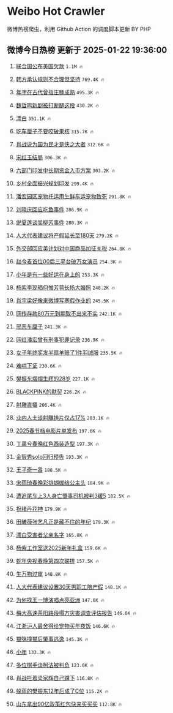 # Weibo Hot Crawler 



微博热榜爬虫，利用 Github Action 的调度脚本更新 BY PHP 


## 微博今日热榜 更新于 2025-01-22 19:36:00 
1. [联合国公布美国欠款](https://s.weibo.com/weibo?q=%23%E8%81%94%E5%90%88%E5%9B%BD%E5%85%AC%E5%B8%83%E7%BE%8E%E5%9B%BD%E6%AC%A0%E6%AC%BE%23&t=31&band_rank=1&Refer=top) `1.1M 🔥` 

1. [韩方承认规则不合理但坚持](https://s.weibo.com/weibo?q=%23%E9%9F%A9%E6%96%B9%E6%89%BF%E8%AE%A4%E8%A7%84%E5%88%99%E4%B8%8D%E5%90%88%E7%90%86%E4%BD%86%E5%9D%9A%E6%8C%81%23&t=31&band_rank=2&Refer=top) `769.4K 🔥` 

1. [年字在古代曾指庄稼成熟](https://s.weibo.com/weibo?q=%23%E5%B9%B4%E5%AD%97%E5%9C%A8%E5%8F%A4%E4%BB%A3%E6%9B%BE%E6%8C%87%E5%BA%84%E7%A8%BC%E6%88%90%E7%86%9F%23&t=31&band_rank=3&Refer=top) `495.3K 🔥` 

1. [魏哲鸣新剧被打断腿这段](https://s.weibo.com/weibo?q=%E9%AD%8F%E5%93%B2%E9%B8%A3%E6%96%B0%E5%89%A7%E8%A2%AB%E6%89%93%E6%96%AD%E8%85%BF%E8%BF%99%E6%AE%B5&t=31&band_rank=4&Refer=top) `430.2K 🔥` 

1. [漂白](https://s.weibo.com/weibo?q=%E6%BC%82%E7%99%BD&t=31&band_rank=5&Refer=top) `351.1K 🔥` 

1. [吃车厘子不要咬破果核](https://s.weibo.com/weibo?q=%23%E5%90%83%E8%BD%A6%E5%8E%98%E5%AD%90%E4%B8%8D%E8%A6%81%E5%92%AC%E7%A0%B4%E6%9E%9C%E6%A0%B8%23&t=31&band_rank=6&Refer=top) `315.7K 🔥` 

1. [肖战说为国为民才是侠之大者](https://s.weibo.com/weibo?q=%23%E8%82%96%E6%88%98%E8%AF%B4%E4%B8%BA%E5%9B%BD%E4%B8%BA%E6%B0%91%E6%89%8D%E6%98%AF%E4%BE%A0%E4%B9%8B%E5%A4%A7%E8%80%85%23&t=31&band_rank=7&Refer=top) `312.6K 🔥` 

1. [宋红玉结局](https://s.weibo.com/weibo?q=%E5%AE%8B%E7%BA%A2%E7%8E%89%E7%BB%93%E5%B1%80&t=31&band_rank=8&Refer=top) `306.3K 🔥` 

1. [六部门印发中长期资金入市方案](https://s.weibo.com/weibo?q=%23%E5%85%AD%E9%83%A8%E9%97%A8%E5%8D%B0%E5%8F%91%E4%B8%AD%E9%95%BF%E6%9C%9F%E8%B5%84%E9%87%91%E5%85%A5%E5%B8%82%E6%96%B9%E6%A1%88%23&t=31&band_rank=9&Refer=top) `303.2K 🔥` 

1. [乡村全面振兴规划印发](https://s.weibo.com/weibo?q=%23%E4%B9%A1%E6%9D%91%E5%85%A8%E9%9D%A2%E6%8C%AF%E5%85%B4%E8%A7%84%E5%88%92%E5%8D%B0%E5%8F%91%23&t=31&band_rank=10&Refer=top) `299.4K 🔥` 

1. [潘宏园区宠物托运用生鲜车运宠物致死](https://s.weibo.com/weibo?q=%23%E6%BD%98%E5%AE%8F%E5%9B%AD%E5%8C%BA%E5%AE%A0%E7%89%A9%E6%89%98%E8%BF%90%E7%94%A8%E7%94%9F%E9%B2%9C%E8%BD%A6%E8%BF%90%E5%AE%A0%E7%89%A9%E8%87%B4%E6%AD%BB%23&t=31&band_rank=11&Refer=top) `291.8K 🔥` 

1. [刘晓庆回应吃鱼事件](https://s.weibo.com/weibo?q=%23%E5%88%98%E6%99%93%E5%BA%86%E5%9B%9E%E5%BA%94%E5%90%83%E9%B1%BC%E4%BA%8B%E4%BB%B6%23&t=31&band_rank=12&Refer=top) `286.9K 🔥` 

1. [倪夏莲谈吴柳芳事件](https://s.weibo.com/weibo?q=%23%E5%80%AA%E5%A4%8F%E8%8E%B2%E8%B0%88%E5%90%B4%E6%9F%B3%E8%8A%B3%E4%BA%8B%E4%BB%B6%23&t=31&band_rank=13&Refer=top) `280.3K 🔥` 

1. [人大代表建议将产假延长至180天](https://s.weibo.com/weibo?q=%23%E4%BA%BA%E5%A4%A7%E4%BB%A3%E8%A1%A8%E5%BB%BA%E8%AE%AE%E5%B0%86%E4%BA%A7%E5%81%87%E5%BB%B6%E9%95%BF%E8%87%B3180%E5%A4%A9%23&t=31&band_rank=14&Refer=top) `279.2K 🔥` 

1. [外交部回应美计划对中国商品加征关税](https://s.weibo.com/weibo?q=%23%E5%A4%96%E4%BA%A4%E9%83%A8%E5%9B%9E%E5%BA%94%E7%BE%8E%E8%AE%A1%E5%88%92%E5%AF%B9%E4%B8%AD%E5%9B%BD%E5%95%86%E5%93%81%E5%8A%A0%E5%BE%81%E5%85%B3%E7%A8%8E%23&t=31&band_rank=15&Refer=top) `264.8K 🔥` 

1. [赵今麦首位00后三平台破万女演员](https://s.weibo.com/weibo?q=%23%E8%B5%B5%E4%BB%8A%E9%BA%A6%E9%A6%96%E4%BD%8D00%E5%90%8E%E4%B8%89%E5%B9%B3%E5%8F%B0%E7%A0%B4%E4%B8%87%E5%A5%B3%E6%BC%94%E5%91%98%23&t=31&band_rank=16&Refer=top) `254.3K 🔥` 

1. [小年是有一些好运在身上的](https://s.weibo.com/weibo?q=%23%E5%B0%8F%E5%B9%B4%E6%98%AF%E6%9C%89%E4%B8%80%E4%BA%9B%E5%A5%BD%E8%BF%90%E5%9C%A8%E8%BA%AB%E4%B8%8A%E7%9A%84%23&t=31&band_rank=17&Refer=top) `253.3K 🔥` 

1. [杨紫李现晒何惟芳蒋长扬大婚照](https://s.weibo.com/weibo?q=%23%E6%9D%A8%E7%B4%AB%E6%9D%8E%E7%8E%B0%E6%99%92%E4%BD%95%E6%83%9F%E8%8A%B3%E8%92%8B%E9%95%BF%E6%89%AC%E5%A4%A7%E5%A9%9A%E7%85%A7%23&t=31&band_rank=18&Refer=top) `248.2K 🔥` 

1. [肖宇梁好像来微博写寒假作业的](https://s.weibo.com/weibo?q=%E8%82%96%E5%AE%87%E6%A2%81%E5%A5%BD%E5%83%8F%E6%9D%A5%E5%BE%AE%E5%8D%9A%E5%86%99%E5%AF%92%E5%81%87%E4%BD%9C%E4%B8%9A%E7%9A%84&t=31&band_rank=19&Refer=top) `245.5K 🔥` 

1. [网传存款80万元到期取不出来不实](https://s.weibo.com/weibo?q=%23%E7%BD%91%E4%BC%A0%E5%AD%98%E6%AC%BE80%E4%B8%87%E5%85%83%E5%88%B0%E6%9C%9F%E5%8F%96%E4%B8%8D%E5%87%BA%E6%9D%A5%E4%B8%8D%E5%AE%9E%23&t=31&band_rank=20&Refer=top) `242.1K 🔥` 

1. [邪恶车厘子](https://s.weibo.com/weibo?q=%23%E9%82%AA%E6%81%B6%E8%BD%A6%E5%8E%98%E5%AD%90%23&t=31&band_rank=21&Refer=top) `241.3K 🔥` 

1. [网红潘宏曾有刑事犯罪记录](https://s.weibo.com/weibo?q=%23%E7%BD%91%E7%BA%A2%E6%BD%98%E5%AE%8F%E6%9B%BE%E6%9C%89%E5%88%91%E4%BA%8B%E7%8A%AF%E7%BD%AA%E8%AE%B0%E5%BD%95%23&t=31&band_rank=22&Refer=top) `236.9K 🔥` 

1. [女子年终奖发半扇羊赔了1件羽绒服](https://s.weibo.com/weibo?q=%23%E5%A5%B3%E5%AD%90%E5%B9%B4%E7%BB%88%E5%A5%96%E5%8F%91%E5%8D%8A%E6%89%87%E7%BE%8A%E8%B5%94%E4%BA%861%E4%BB%B6%E7%BE%BD%E7%BB%92%E6%9C%8D%23&t=31&band_rank=23&Refer=top) `235.5K 🔥` 

1. [难哄下证](https://s.weibo.com/weibo?q=%E9%9A%BE%E5%93%84%E4%B8%8B%E8%AF%81&t=31&band_rank=24&Refer=top) `230.6K 🔥` 

1. [樊振东熠熠生辉的28岁](https://s.weibo.com/weibo?q=%23%E6%A8%8A%E6%8C%AF%E4%B8%9C%E7%86%A0%E7%86%A0%E7%94%9F%E8%BE%89%E7%9A%8428%E5%B2%81%23&t=31&band_rank=25&Refer=top) `227.1K 🔥` 

1. [BLACKPINK的默契](https://s.weibo.com/weibo?q=%23BLACKPINK%E7%9A%84%E9%BB%98%E5%A5%91%23&t=31&band_rank=26&Refer=top) `226.2K 🔥` 

1. [射雕直播](https://s.weibo.com/weibo?q=%E5%B0%84%E9%9B%95%E7%9B%B4%E6%92%AD&t=31&band_rank=27&Refer=top) `206.4K 🔥` 

1. [业内人士谈射雕排片仅占17%](https://s.weibo.com/weibo?q=%23%E4%B8%9A%E5%86%85%E4%BA%BA%E5%A3%AB%E8%B0%88%E5%B0%84%E9%9B%95%E6%8E%92%E7%89%87%E4%BB%85%E5%8D%A017%25%23&t=31&band_rank=28&Refer=top) `203.1K 🔥` 

1. [2025春节档电影片单发布](https://s.weibo.com/weibo?q=%232025%E6%98%A5%E8%8A%82%E6%A1%A3%E7%94%B5%E5%BD%B1%E7%89%87%E5%8D%95%E5%8F%91%E5%B8%83%23&t=31&band_rank=29&Refer=top) `197.6K 🔥` 

1. [丁禹兮春晚红色西装造型](https://s.weibo.com/weibo?q=%23%E4%B8%81%E7%A6%B9%E5%85%AE%E6%98%A5%E6%99%9A%E7%BA%A2%E8%89%B2%E8%A5%BF%E8%A3%85%E9%80%A0%E5%9E%8B%23&t=31&band_rank=30&Refer=top) `197.3K 🔥` 

1. [金智秀solo回归预告](https://s.weibo.com/weibo?q=%23%E9%87%91%E6%99%BA%E7%A7%80solo%E5%9B%9E%E5%BD%92%E9%A2%84%E5%91%8A%23&t=31&band_rank=31&Refer=top) `193.3K 🔥` 

1. [王子奇一番](https://s.weibo.com/weibo?q=%23%E7%8E%8B%E5%AD%90%E5%A5%87%E4%B8%80%E7%95%AA%23&t=31&band_rank=32&Refer=top) `188.5K 🔥` 

1. [宋雨琦春晚彩排蝴蝶结公主头](https://s.weibo.com/weibo?q=%23%E5%AE%8B%E9%9B%A8%E7%90%A6%E6%98%A5%E6%99%9A%E5%BD%A9%E6%8E%92%E8%9D%B4%E8%9D%B6%E7%BB%93%E5%85%AC%E4%B8%BB%E5%A4%B4%23&t=31&band_rank=33&Refer=top) `184.9K 🔥` 

1. [遭追尾车上3人身亡肇事司机被判3缓5](https://s.weibo.com/weibo?q=%23%E9%81%AD%E8%BF%BD%E5%B0%BE%E8%BD%A6%E4%B8%8A3%E4%BA%BA%E8%BA%AB%E4%BA%A1%E8%82%87%E4%BA%8B%E5%8F%B8%E6%9C%BA%E8%A2%AB%E5%88%A43%E7%BC%935%23&t=31&band_rank=34&Refer=top) `182.5K 🔥` 

1. [祝绪丹花神](https://s.weibo.com/weibo?q=%23%E7%A5%9D%E7%BB%AA%E4%B8%B9%E8%8A%B1%E7%A5%9E%23&t=31&band_rank=35&Refer=top) `179.9K 🔥` 

1. [田曦薇张艺凡正是藏不住的年纪](https://s.weibo.com/weibo?q=%E7%94%B0%E6%9B%A6%E8%96%87%E5%BC%A0%E8%89%BA%E5%87%A1%E6%AD%A3%E6%98%AF%E8%97%8F%E4%B8%8D%E4%BD%8F%E7%9A%84%E5%B9%B4%E7%BA%AA&t=31&band_rank=36&Refer=top) `179.3K 🔥` 

1. [漂白受害者父亲名字](https://s.weibo.com/weibo?q=%E6%BC%82%E7%99%BD%E5%8F%97%E5%AE%B3%E8%80%85%E7%88%B6%E4%BA%B2%E5%90%8D%E5%AD%97&t=31&band_rank=37&Refer=top) `165.8K 🔥` 

1. [杨紫工作室送2025新年礼盒](https://s.weibo.com/weibo?q=%23%E6%9D%A8%E7%B4%AB%E5%B7%A5%E4%BD%9C%E5%AE%A4%E9%80%812025%E6%96%B0%E5%B9%B4%E7%A4%BC%E7%9B%92%23&t=31&band_rank=38&Refer=top) `159.6K 🔥` 

1. [蛇年央视春晚第四次联排](https://s.weibo.com/weibo?q=%23%E8%9B%87%E5%B9%B4%E5%A4%AE%E8%A7%86%E6%98%A5%E6%99%9A%E7%AC%AC%E5%9B%9B%E6%AC%A1%E8%81%94%E6%8E%92%23&t=31&band_rank=39&Refer=top) `157.5K 🔥` 

1. [生万物过审](https://s.weibo.com/weibo?q=%23%E7%94%9F%E4%B8%87%E7%89%A9%E8%BF%87%E5%AE%A1%23&t=31&band_rank=40&Refer=top) `148.8K 🔥` 

1. [人大代表建议设置30天男职工陪产假](https://s.weibo.com/weibo?q=%23%E4%BA%BA%E5%A4%A7%E4%BB%A3%E8%A1%A8%E5%BB%BA%E8%AE%AE%E8%AE%BE%E7%BD%AE30%E5%A4%A9%E7%94%B7%E8%81%8C%E5%B7%A5%E9%99%AA%E4%BA%A7%E5%81%87%23&t=31&band_rank=41&Refer=top) `148.1K 🔥` 

1. [为何找王一博演唱点亮亚洲](https://s.weibo.com/weibo?q=%23%E4%B8%BA%E4%BD%95%E6%89%BE%E7%8E%8B%E4%B8%80%E5%8D%9A%E6%BC%94%E5%94%B1%E7%82%B9%E4%BA%AE%E4%BA%9A%E6%B4%B2%23&t=31&band_rank=42&Refer=top) `147.6K 🔥` 

1. [梅大高速茶阳路段塌方灾害调查评估报告](https://s.weibo.com/weibo?q=%23%E6%A2%85%E5%A4%A7%E9%AB%98%E9%80%9F%E8%8C%B6%E9%98%B3%E8%B7%AF%E6%AE%B5%E5%A1%8C%E6%96%B9%E7%81%BE%E5%AE%B3%E8%B0%83%E6%9F%A5%E8%AF%84%E4%BC%B0%E6%8A%A5%E5%91%8A%23&t=31&band_rank=43&Refer=top) `146.6K 🔥` 

1. [江浙沪人最舍得给宠物买年夜饭](https://s.weibo.com/weibo?q=%23%E6%B1%9F%E6%B5%99%E6%B2%AA%E4%BA%BA%E6%9C%80%E8%88%8D%E5%BE%97%E7%BB%99%E5%AE%A0%E7%89%A9%E4%B9%B0%E5%B9%B4%E5%A4%9C%E9%A5%AD%23&t=31&band_rank=44&Refer=top) `146.6K 🔥` 

1. [猫咪撞猫后肇事逃逸](https://s.weibo.com/weibo?q=%E7%8C%AB%E5%92%AA%E6%92%9E%E7%8C%AB%E5%90%8E%E8%82%87%E4%BA%8B%E9%80%83%E9%80%B8&t=31&band_rank=45&Refer=top) `145.3K 🔥` 

1. [小年](https://s.weibo.com/weibo?q=%23%E5%B0%8F%E5%B9%B4%23&t=31&band_rank=46&Refer=top) `133.3K 🔥` 

1. [多位棋手谈柯洁被判负](https://s.weibo.com/weibo?q=%23%E5%A4%9A%E4%BD%8D%E6%A3%8B%E6%89%8B%E8%B0%88%E6%9F%AF%E6%B4%81%E8%A2%AB%E5%88%A4%E8%B4%9F%23&t=31&band_rank=47&Refer=top) `123.0K 🔥` 

1. [肖战拦着梁家辉自己蹲下](https://s.weibo.com/weibo?q=%23%E8%82%96%E6%88%98%E6%8B%A6%E7%9D%80%E6%A2%81%E5%AE%B6%E8%BE%89%E8%87%AA%E5%B7%B1%E8%B9%B2%E4%B8%8B%23&t=31&band_rank=48&Refer=top) `116.8K 🔥` 

1. [躲雨的樊振东12年后成了C位](https://s.weibo.com/weibo?q=%23%E8%BA%B2%E9%9B%A8%E7%9A%84%E6%A8%8A%E6%8C%AF%E4%B8%9C12%E5%B9%B4%E5%90%8E%E6%88%90%E4%BA%86C%E4%BD%8D%23&t=31&band_rank=49&Refer=top) `115.2K 🔥` 

1. [山东拿出90亿政策红包快来买买买](https://s.weibo.com/weibo?q=%23%E5%B1%B1%E4%B8%9C%E6%8B%BF%E5%87%BA90%E4%BA%BF%E6%94%BF%E7%AD%96%E7%BA%A2%E5%8C%85%E5%BF%AB%E6%9D%A5%E4%B9%B0%E4%B9%B0%E4%B9%B0%23&t=31&band_rank=50&Refer=top) `112.8K 🔥` 

